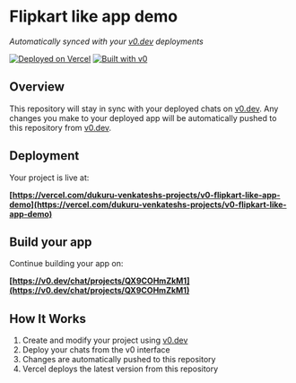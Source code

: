 # Flipkart like app demo

*Automatically synced with your [v0.dev](https://v0.dev) deployments*

[![Deployed on Vercel](https://img.shields.io/badge/Deployed%20on-Vercel-black?style=for-the-badge&logo=vercel)](https://vercel.com/dukuru-venkateshs-projects/v0-flipkart-like-app-demo)
[![Built with v0](https://img.shields.io/badge/Built%20with-v0.dev-black?style=for-the-badge)](https://v0.dev/chat/projects/QX9COHmZkM1)

## Overview

This repository will stay in sync with your deployed chats on [v0.dev](https://v0.dev).
Any changes you make to your deployed app will be automatically pushed to this repository from [v0.dev](https://v0.dev).

## Deployment

Your project is live at:

**[https://vercel.com/dukuru-venkateshs-projects/v0-flipkart-like-app-demo](https://vercel.com/dukuru-venkateshs-projects/v0-flipkart-like-app-demo)**

## Build your app

Continue building your app on:

**[https://v0.dev/chat/projects/QX9COHmZkM1](https://v0.dev/chat/projects/QX9COHmZkM1)**

## How It Works

1. Create and modify your project using [v0.dev](https://v0.dev)
2. Deploy your chats from the v0 interface
3. Changes are automatically pushed to this repository
4. Vercel deploys the latest version from this repository